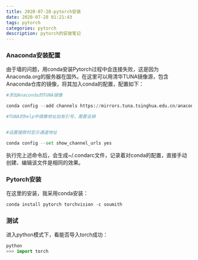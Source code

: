 ```yaml
---
title: 2020-07-28-pytorch安装
date: 2020-07-28 01:21:43
tags: pytorch
categories: pytorch
description: pytorch的安装笔记
---
```


### Anaconda安装配置

由于墙的问题，用conda安装Pytorch过程中会连接失败，这是因为Anaconda.org的服务器在国外。在这里可以用清华TUNA镜像源，包含Anaconda仓库的镜像，将其加入conda的配置，配置如下：



```python
#添加Anaconda的TUNA镜像

conda config --add channels https://mirrors.tuna.tsinghua.edu.cn/anaconda/pkgs/free/

#TUNA的help中镜像地址加有引号，需要去掉


#设置搜索时显示通道地址

conda config --set show_channel_urls yes

```

执行完上述命令后，会生成~/.condarc文件，记录着对conda的配置，直接手动创建、编辑该文件是相同的效果。



### Pytorch安装

在这里的安装，我采用conda安装：

```python
conda install pytorch torchvision -c soumith
```



### 测试

进入python模式下，看能否导入torch成功：

```python
python
>>> import torch
```


